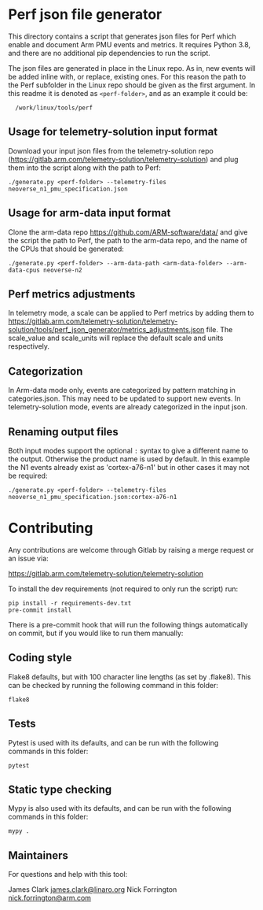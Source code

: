 # Perf json file generator

This directory contains a script that generates json files for Perf
which enable and document Arm PMU events and metrics. It requires Python
3.8, and there are no additional pip dependencies to run the script.

The json files are generated in place in the Linux repo. As in, new
events will be added inline with, or replace, existing ones. For this
reason the path to the Perf subfolder in the Linux repo should be given
as the first argument. In this readme it is denoted as `<perf-folder>`,
and as an example it could be:

```
  /work/linux/tools/perf
```

## Usage for telemetry-solution input format

Download your input json files from the telemetry-solution repo
(https://gitlab.arm.com/telemetry-solution/telemetry-solution) and plug
them into the script along with the path to Perf:

```
./generate.py <perf-folder> --telemetry-files neoverse_n1_pmu_specification.json
```

## Usage for arm-data input format

Clone the arm-data repo https://github.com/ARM-software/data/ and give
the script the path to Perf, the path to the arm-data repo, and the name
of the CPUs that should be generated:

```
./generate.py <perf-folder> --arm-data-path <arm-data-folder> --arm-data-cpus neoverse-n2
```

## Perf metrics adjustments

In telemetry mode, a scale can be applied to Perf metrics by adding them to
https://gitlab.arm.com/telemetry-solution/telemetry-solution/tools/perf_json_generator/metrics_adjustments.json file.
The scale_value and scale_units will replace the default scale and units respectively.

## Categorization

In Arm-data mode only, events are categorized by pattern matching in
categories.json. This may need to be updated to support new events. In
telemetry-solution mode, events are already categorized in the input
json.

## Renaming output files

Both input modes support the optional `:` syntax to give a different
name to the output. Otherwise the product name is used by default. In
this example the N1 events already exist as 'cortex-a76-n1' but in other
cases it may not be required:

```
./generate.py <perf-folder> --telemetry-files neoverse_n1_pmu_specification.json:cortex-a76-n1
```

# Contributing

Any contributions are welcome through Gitlab by raising a merge request
or an issue via:

  https://gitlab.arm.com/telemetry-solution/telemetry-solution

To install the dev requirements (not required to only run the script)
run:

```
pip install -r requirements-dev.txt
pre-commit install
```

There is a pre-commit hook that will run the following things
automatically on commit, but if you would like to run them manually:

## Coding style

Flake8 defaults, but with 100 character line lengths (as set by
.flake8). This can be checked by running the following command in this
folder:

```
flake8
```

## Tests

Pytest is used with its defaults, and can be run with the
following commands in this folder:

```
pytest
```

## Static type checking

Mypy is also used with its defaults, and can be run with the
following commands in this folder:

```
mypy .
```

## Maintainers

For questions and help with this tool:

James Clark <james.clark@linaro.org>
Nick Forrington <nick.forrington@arm.com>
